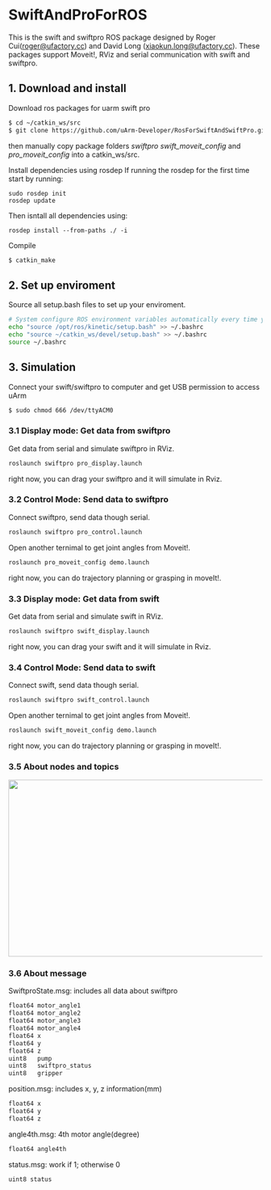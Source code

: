 # SwiftAndProForROS
This is the swift and swiftpro ROS package designed by Roger Cui(roger@ufactory.cc) and David Long (xiaokun.long@ufactory.cc).
These packages support Moveit!, RViz and serial communication with swift and swiftpro.

## 1. Download and install
Download ros packages for uarm swift pro
```bash
$ cd ~/catkin_ws/src
$ git clone https://github.com/uArm-Developer/RosForSwiftAndSwiftPro.git
```
then manually copy package folders *swiftpro* *swift_moveit_config* and *pro_moveit_config* into a catkin_ws/src.

Install dependencies using rosdep
If running the rosdep for the first time start by running: 
```
sudo rosdep init
rosdep update
```
Then isntall all dependencies using:
```
rosdep install --from-paths ./ -i
```

Compile
```bash
$ catkin_make
```

## 2. Set up enviroment
Source all setup.bash files to set up your enviroment.
```bash
# System configure ROS environment variables automatically every time you open a ternimal
echo "source /opt/ros/kinetic/setup.bash" >> ~/.bashrc
echo "source ~/catkin_ws/devel/setup.bash" >> ~/.bashrc
source ~/.bashrc
```

## 3. Simulation
Connect your swift/swiftpro to computer and get USB permission to access uArm
```bash
$ sudo chmod 666 /dev/ttyACM0
```

### 3.1 Display mode: Get data from swiftpro
Get data from serial and simulate swiftpro in RViz.
```bash
roslaunch swiftpro pro_display.launch
```
right now, you can drag your swiftpro and it will simulate in Rviz.

### 3.2 Control Mode: Send data to swiftpro
Connect swiftpro, send data though serial.
```bash
roslaunch swiftpro pro_control.launch
```
Open another ternimal to get joint angles from Moveit!.
```bash
roslaunch pro_moveit_config demo.launch
```
right now, you can do trajectory planning or grasping in moveIt!.

### 3.3 Display mode: Get data from swift
Get data from serial and simulate swift in RViz.
```bash
roslaunch swiftpro swift_display.launch
```
right now, you can drag your swift and it will simulate in Rviz.

### 3.4 Control Mode: Send data to swift
Connect swift, send data though serial.
```bash
roslaunch swiftpro swift_control.launch
```
Open another ternimal to get joint angles from Moveit!.
```bash
roslaunch swift_moveit_config demo.launch
```
right now, you can do trajectory planning or grasping in moveIt!.

### 3.5 About nodes and topics
<img src="http://obmqyor62.bkt.clouddn.com/swift.jpg" width = "780" height = "350" />

### 3.6 About message
SwiftproState.msg: includes all data about swiftpro
```bash
float64 motor_angle1
float64 motor_angle2
float64 motor_angle3
float64 motor_angle4
float64 x
float64 y
float64 z
uint8   pump
uint8   swiftpro_status
uint8   gripper
```
position.msg: includes x, y, z information(mm)
```bash
float64 x
float64 y
float64 z
```
angle4th.msg: 4th motor angle(degree)
```bash
float64 angle4th
```
status.msg: work if 1; otherwise 0
```bash
uint8 status
```
